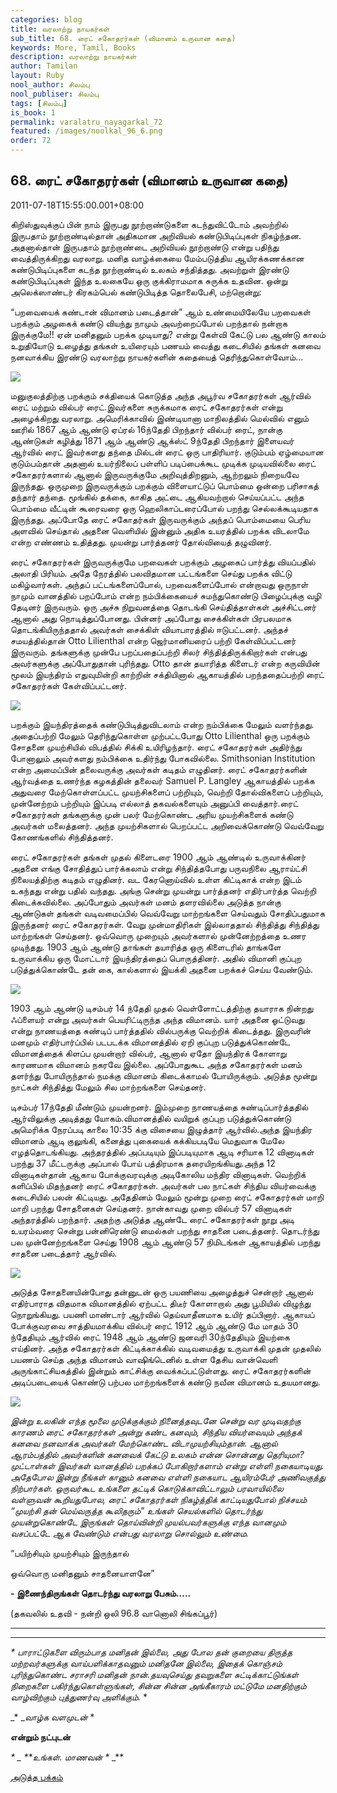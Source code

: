 ```yaml
---
categories: blog
title: வரலாற்று நாயகர்கள்
sub_title: 68. ரைட் சகோதரர்கள் (விமானம் உருவான கதை)
keywords: More, Tamil, Books
description: வரலாற்று நாயகர்கள்
author: Tamilan
layout: Ruby
nool_author: சிலம்பு
nool_publiser: சிலம்பு
tags: [சிலம்பு]
is_book: 1
permalink: varalatru_nayagarkal_72
featured: /images/noolkal_96_6.png
order: 72
---
```



## 68. ரைட் சகோதரர்கள் (விமானம் உருவான கதை)

2011-07-18T15:55:00.001+08:00

கிறிஸ்துவுக்குப் பின் நாம் இருபது நூற்றாண்டுகளை கடந்துவிட்டோம் அவற்றில் இருபதாம் நூற்றாண்டில்தான் அதிகமான அறிவியல் கண்டுபிடிப்புகள் நிகழ்ந்தன. அதனால்தான் இருபதாம் நூற்றாண்டை அறிவியல் நூற்றாண்டு என்று பதிந்து வைத்திருக்கிறது வரலாறு. மனித வாழ்க்கையை மேம்படுத்திய ஆயிரக்கணக்கான கண்டுபிடிப்புகளை கடந்த நூற்றாண்டில் உலகம் சந்தித்தது. அவற்றுள் இரண்டு கண்டுபிடிப்புகள் இந்த உலகையே ஒரு குக்கிராமமாக சுருக்க உதவின. ஒன்று அலெக்ஸாண்டர் கிரகம்பெல் கண்டுபிடித்த தொலைபேசி, மற்றொன்று:

“பறவையைக் கண்டான் விமானம் படைத்தான்” ஆம் உண்மையிலேயே பறவைகள் பறக்கும் அழகைக் கண்டு வியந்து நாமும் அவற்றைப்போல் பறந்தால் நன்றாக இருக்குமே!! ஏன் மனிதனும் பறக்க முடியாது? என்று கேள்வி கேட்டு பல ஆண்டு காலம் உறுதியோடு உழைத்து தங்கள் உயிரையும் பணயம் வைத்து கடைசியில் தங்கள் கனவை நனவாக்கிய இரண்டு வரலாற்று நாயகர்களின் கதையைத் தெரிந்துகொள்வோம்...

![](http://3.bp.blogspot.com/-pT3SrIiDTiw/TiPl8h7ScHI/AAAAAAAAAvc/hifhn1OEI84/s320/WrightBros.jpg)

மனுகுலத்திற்கு பறக்கும் சக்தியைக் கொடுத்த அந்த அபூர்வ சகோதரர்கள் ஆர்வில் ரைட் மற்றும் வில்பர் ரைட்.இவர்களை சுருக்கமாக ரைட் சகோதரர்கள் என்று அழைக்கிறது வரலாறு. அமெரிக்காவில் இண்டியானா மாநிலத்தில் மெல்வில் எனும் ஊரில் 1867 ஆம் ஆண்டு ஏப்ரல் 16ந்தேதி பிறந்தார் வில்பர் ரைட், நான்கு ஆண்டுகள் கழித்து 1871 ஆம் ஆண்டு ஆக்ஸ்ட் 9ந்தேதி பிறந்தார் இளையவர் ஆர்வில் ரைட் இவர்களது தந்தை மில்டன் ரைட் ஒரு பாதிரியார். குடும்பம் ஏழ்மையான குடும்பம்தான் அதனால் உயர்நிலைப் பள்ளிப் படிப்பைக்கூட முடிக்க முடியவில்லை ரைட் சகோதரர்களால் ஆனால் இருவருக்குமே அறிவுத்திறனும், ஆற்றலும் நிறையவே இருந்தது. ஒருமுறை இருவருக்கும் பறக்கும் விளையாட்டுப் பொம்மை ஒன்றை பரிசாகத் தந்தார் தந்தை. மூங்கில் தக்கை, காகித அட்டை ஆகியவற்றால் செய்யப்பட்ட அந்த பொம்மை வீட்டின் கூரைவரை ஒரு ஹெலிகாப்டரைப்போல் பறந்து செல்லக்கூடியதாக இருந்தது. அப்போதே ரைட் சகோதர்கள் இருவருக்கும் அந்தப் பொம்மையை பெரிய அளவில் செய்தால் அதனை வெளியில் இன்னும் அதிக உயரத்தில் பறக்க விடலாமே என்ற எண்ணம் உதித்தது. முயன்று பார்த்தனர் தோல்வியைத் தழுவினர்.

ரைட் சகோதரர்கள் இருவருக்குமே பறவைகள் பறக்கும் அழகைப் பார்த்து வியப்பதில் அலாதி பிரியம். அதே நேரத்தில் பலவிதமான பட்டங்களை செய்து பறக்க விட்டு மகிழ்வார்கள். அந்தப் பட்டங்களைப்போல், பறவைகளைப்போல் என்றாவது ஒருநாள் நாமும் வானத்தில் பறப்போம் என்ற நம்பிக்கையைச் சுமந்துகொண்டு பிழைப்புக்கு வழி தேடினர் இருவரும். ஒரு அச்சு நிறுவனத்தை தொடங்கி செய்தித்தாள்கள் அச்சிட்டனர் ஆனால் அது நொடித்துப்போனது. பின்னர் அப்போது சைக்கிள்கள் பிரபலமாக தொடங்கியிருந்ததால் அவர்கள் சைக்கிள் வியாபாரத்தில் ஈடுபட்டனர். அந்தச் சமயத்தில்தான் Otto Lilienthal என்ற ஜெர்மானியரைப் பற்றி கேள்விப்பட்டனர் இருவரும். தங்களுக்கு முன்பே பறப்பதைப்பற்றி சிலர் சிந்தித்திருக்கிறார்கள் என்பது அவர்களுக்கு அப்போதுதான் புரிந்தது. Otto தான் தயாரித்த கிளைடர் என்ற கருவியின் மூலம் இயந்திரம் எதுவுமின்றி காற்றின் சக்தியினால் ஆகாயத்தில் பறந்ததைப்பற்றி ரைட் சகோதரர்கள் கேள்விப்பட்டனர்.

![](http://1.bp.blogspot.com/-ubIQLPJUC7o/TiPlmZf-pRI/AAAAAAAAAvY/LR-pwtAZK6E/s320/wright-brothers+%25281%2529.jpg)

பறக்கும் இயந்திரத்தைக் கண்டுபிடித்துவிடலாம் என்ற நம்பிக்கை மேலும் வளர்ந்தது. அதைப்பற்றி மேலும் தெரிந்துகொள்ள முற்பட்டபோது Otto Lilienthal ஒரு பறக்கும் சோதனை முயற்சியில் விபத்தில் சிக்கி உயிரிழந்தார். ரைட் சகோதரர்கள் அதிர்ந்து போனாலும் அவர்களது நம்பிக்கை உதிர்ந்து போகவில்லை. Smithsonian Institution என்ற அமைப்பின் தலைவருக்கு அவர்கள் கடிதம் எழுதினர். ரைட் சகோதரர்களின் ஆர்வத்தை உணர்ந்த கழகத்தின் தலைவர் Samuel P. Langley ஆகாயத்தில் பறக்க அதுவரை மேற்கொள்ளப்பட்ட முயற்சிகளைப் பற்றியும், வெற்றி தோல்விகளைப் பற்றியும், முன்னேற்றம் பற்றியும் இப்படி எல்லாத் தகவல்களையும் அனுப்பி வைத்தார்.ரைட் சகோதரர்கள் தங்களுக்கு முன் பலர் மேற்கொண்ட அரிய முயற்சிகளைக் கண்டு அவர்கள் மலைத்தனர். அந்த முயற்சிகளால் பெறப்பட்ட அறிவைக்கொண்டு வெவ்வேறு கோணங்களில் சிந்தித்தனர்.

ரைட் சகோதரர்கள் தங்கள் முதல் கிளைடரை 1900 ஆம் ஆண்டில் உருவாக்கினர் அதனை எங்கு சோதித்துப் பார்க்கலாம் என்று சிந்தித்தபோது பருவநிலை ஆராய்ட்சி நிலையத்திற்கு கடிதம் எழுதினர். வட கேரனொய்வில் உள்ள கிட்டிகாக் என்ற இடம் உகந்தது என்று பதில் வந்தது. அங்கு சென்று முயன்று பார்த்தனர் எதிர்பார்த்த வெற்றி கிடைக்கவில்லை. அப்போதும் அவர்கள் மனம் தளரவில்லை அடுத்த நான்கு ஆண்டுகள் தங்கள் வடிவமைப்பில் வெவ்வேறு மாற்றங்களை செய்வதும் சோதிப்பதுமாக இருந்தனர் ரைட் சகோதரர்கள். வேறு முன்மாதிரிகள் இல்லாததால் சிந்தித்து சிந்தித்து மாற்றங்கள் செய்தனர். ஒவ்வொரு முறையும் அவர்களால் முன்னேற்றத்தை உணர முடிந்தது. 1903 ஆம் ஆண்டு தாங்கள் தயாரித்த ஒரு கிளைடரில் தாங்களே உருவாக்கிய ஒரு மோட்டார் இயந்திரத்தைப் பொருத்தினர். அதில் விமானி குப்புற படுத்துக்கொண்டே தன் கை, கால்களால் இயக்கி அதனை பறக்கச் செய்ய வேண்டும்.

![](http://4.bp.blogspot.com/-_lxeS2ZbEK0/TiPejUfMbKI/AAAAAAAAAvM/dVdS30Frdj4/s1600/images.jpg)

1903 ஆம் ஆண்டு டிசம்பர் 14 ந்தேதி முதல் வெள்ளோட்டத்திற்கு தயாராக நின்றது ஃப்ளையர் என்று அவர்கள் பெயரிட்டிருந்த அந்த விமானம். யார் அதனை ஓட்டுவது என்று நாணயத்தை சுண்டிப் பார்த்ததில் வில்பருக்கு வெற்றிக் கிடைத்தது. இருவரின் மனமும் எதிர்பார்ப்பில் படபடக்க விமானத்தில் ஏறி குப்புற படுத்துக்கொண்டே விமானத்தைக் கிளப்ப முயன்றார் வில்பர், ஆனால் ஏதோ இயந்திரக் கோளாறு காரணமாக விமானம் நகரவே இல்லை. அப்போதுகூட அந்த சகோதரர்கள் மனம் தளர்ந்து போயிருந்தால் நமக்கு விமானம் கிடைக்காமல் போயிருக்கும். அடுத்த மூன்று நாட்கள் சிந்தித்து மேலும் சில மாற்றங்களை செய்தனர்.

டிசம்பர் 17ந்தேதி மீண்டும் முயன்றனர். இம்முறை நாணயத்தை சுண்டிப்பார்த்ததில் ஆர்விலுக்கு அடித்தது யோகம்.விமானத்தில் வயிறுக் குப்புற படுத்துக்கொண்டு அமெரிக்க நேரப்படி காலை 10:35 க்கு விசையை இழுத்தார் ஆர்வில்.அந்த இயந்திர விமானம் ஆடி குலுங்கி, கனைத்து புகையைக் கக்கியபடியே மெதுவாக மேலே எழத்தொடங்கியது. அந்தரத்தில் அப்படியும் இப்படியுமாக ஆடி சரியாக 12 வினாடிகள் பறந்து 37 மீட்டருக்கு அப்பால் போய் பத்திரமாக தரையிறங்கியது.அந்த 12 வினாடிகள்தான் ஆகாய போக்குவரவுக்கு அடிகோலிய மந்திர வினாடிகள். வெற்றிக் களிப்பில் மிதந்தனர் ரைட் சகோதரர்கள். அவர்கள் பல நாட்கள் சிந்திய வியர்வைக்கு கடைசியில் பலன் கிட்டியது. அதேதினம் மேலும் மூன்று முறை ரைட் சகோதரர்கள் மாறி மாறி பறந்து சோதனைகள் செய்தனர். நான்காவது முறை வில்பர் 57 வினாடிகள் அந்தரத்தில் பறந்தார். அதற்கு அடுத்த ஆண்டே ரைட் சகோதரர்கள் நூறு அடி உயரம்வரை சென்று பன்னிரெண்டு மைல்கள் பறந்து சாதனை படைத்தனர். தொடர்ந்து பல முன்னேற்றங்களை செய்து 1908 ஆம் ஆண்டு 57 நிமிடங்கள் ஆகாயத்தில் பறந்து சாதனை படைத்தார் ஆர்வில்.

![](http://1.bp.blogspot.com/-rlsKuu12Ivk/TiPkE2Lir5I/AAAAAAAAAvQ/oQZJylvQ_D0/s320/wright1901.jpg)

அடுத்த சோதனையின்போது தன்னுடன் ஒரு பயணியை அழைத்துச் சென்றார் ஆனால் எதிர்பாராத விதமாக விமானத்தில் ஏற்பட்ட திடீர் கோளாறால் அது பூமியில் விழுந்து நொறுங்கியது. பயணி மாண்டார் ஆர்வில் தெய்வாதீனமாக உயிர் தப்பினார். ஆகாயப் போக்குவரவை சாத்தியமாக்கிய வில்பர் ரைட் 1912 ஆம் ஆண்டு மே மாதம் 30 ந்தேதியும் ஆர்வில் ரைட் 1948 ஆம் ஆண்டு ஜனவரி 30ந்தேதியும் இயற்கை எய்தினர். அந்த சகோதரர்கள் கிட்டிக்காக்கில் வடிவமைத்து உருவாக்கி முதன் முதலில் பயணம் செய்த அந்த விமானம் வாஷிங்டெனில் உள்ள தேசிய வான்வெளி அருங்காட்சியகத்தில் இன்றும் காட்சிக்கு வைக்கப்பட்டுள்ளது. ரைட் சகோதரர்களின் அடிப்படையைக் கொண்டு பற்பல மாற்றங்களைக் கண்டு நவீன விமானம் உதயமானது.

![](http://4.bp.blogspot.com/-kWxumDjaUS0/TiPkmFZS0JI/AAAAAAAAAvU/SlaIZGeZg4Q/s320/e-16695.jpg)

_இன்று உலகின் எந்த மூலை முடுக்குக்கும் நினைத்தவுடனே சென்று வர முடிவதற்கு காரணம் ரைட் சகோதரர்கள் அன்று கண்ட கனவும், சிந்திய வியர்வையும் அந்தக் கனவை நனவாக்க அவர்கள் மேற்கொண்ட விடாமுயற்சியும்தான். ஆனால் ஆரம்பத்தில் அவர்களின் கனவைக் கேட்டு உலகம் என்ன சொன்னது தெரியுமா? முட்டாள்கள் இவர்கள் வானத்தில் பறக்கப் போகிறார்களாம் என்று எள்ளி நகையாடியது. அதேபோல இன்று நீங்கள் கானும் கனவை எள்ளி நகையாட ஆயிரம்பேர் அணிவகுத்து நிற்பார்கள். ஒருவர்கூட உங்களை தட்டிக் கொடுக்காவிட்டாலும் பரவாயில்லை வள்ளுவன் கூறியதுபோல, ரைட் சகோதரர்கள் நிகழ்த்திக் காட்டியதுபோல் நிச்சயம் “முயற்சி தன் மெய்வருத்த கூலிதரும்” உங்கள் செயல்களில் தொடர்ந்து முயன்றுகொண்டே இருங்கள் தொய்வின்றி முயல்பவர்களுக்கு எந்த வானமும் வசப்பட்டே ஆக வேண்டும் என்பது வரலாறு சொல்லும் உண்மை._

“பயிற்சியும் முயற்சியும் இருந்தால்

ஒவ்வொரு மனிதனும் சாதனையாளனே”

**\- இணைந்திருங்கள் தொடர்ந்து வரலாறு பேசும்.....**

(தகவலில் உதவி - நன்றி ஒலி 96.8 வானொலி சிங்கப்பூர்)

* * *

* * *

_* _பாராட்டுகளை விரும்பாத மனிதன் இல்லை, அது போல தன் குறையை திருத்த மற்றவர்களுக்கு வாய்பளிக்காதவனும் மனிதனே இல்லை, இதைக் கொஞ்சம் புரிந்துகொண்ட சராசரி மனிதன் நான்.தயவுசெய்து தவறுகளை சுட்டிக்காட்டுங்கள் நிறைகளை பகிர்ந்துகொள்ளுங்கள், சின்ன சின்ன அங்கீகாரம் மட்டுமே மனதிற்கும் வாழ்விற்கும் புத்துணர்வு அளிக்கும்.__ *

_* __வாழ்க வளமுடன்_ *

**என்றும் நட்புடன்**

_* _ **உங்கள். மாணவன் *_ _**

[அடுத்த பக்கம்](varalatru_nayagarkal_73)